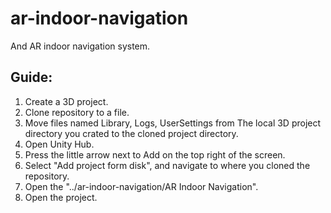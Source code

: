 # ar-indoor-navigation
And AR indoor navigation system.
## Guide:
1. Create a 3D project.
2. Clone repository to a file.
3. Move files named Library, Logs, UserSettings from The local 3D project directory you crated to the cloned project directory.
4. Open Unity Hub.
5. Press the little arrow next to Add on the top right of the screen.
6. Select "Add project form disk", and navigate to where you cloned the repository.
7. Open the "../ar-indoor-navigation/AR Indoor Navigation".
8. Open the project.
